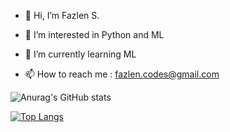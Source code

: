 - 👋 Hi, I’m Fazlen S.
- 👀 I’m interested in Python and ML
- 🌱 I’m currently learning ML

- 📫 How to reach me : fazlen.codes@gmail.com

<!---
fazlencodes/fazlencodes is a ✨ special ✨ repository because its `README.md` (this file) appears on your GitHub profile.
You can click the Preview link to take a look at your changes.
--->


![Anurag's GitHub stats](https://github-readme-stats.vercel.app/api?username=fazlencodes&show_icons=true&theme=algolia)

[![Top Langs](https://github-readme-stats.vercel.app/api/top-langs/?username=fazlencodes)](https://github.com/anuraghazra/github-readme-stats)
